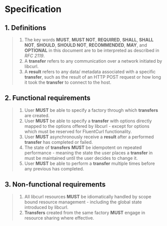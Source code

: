 # Specification

## 1. Definitions

> 1. The key words **MUST**, **MUST NOT**, **REQUIRED**, **SHALL**, **SHALL
     NOT**, **SHOULD**, **SHOULD NOT**, **RECOMMENDED**,  **MAY**, and
     **OPTIONAL** in this document are to be interpreted as described in
     _RFC 2119_.
> 1. A **transfer** refers to any communication over a network initiated by libcurl.
> 1. A **result** refers to any data/ metadata associated with a specific **transfer**,
     such as the result of an HTTP POST request or how long it took the **transfer** to connect to the host.

## 2. Functional requirements

> 1. User **MUST** be able to specify a factory through which **transfers** are created.
> 1. User **MUST** be able to specify a **transfer** with options directly mapped to the options offered by libcurl -
     except for options which must be reserved for FluentCurl functionality.
> 1. User **MUST** asynchronously receive a **result** after a performed **transfer** has completed or failed.
> 1. The state of **transfers** **MUST** be idempotent on repeated performance -
     meaning the state the user places a **transfer** in must be maintained until the user decides to change it.
> 1. User **MUST** be able to perform a **transfer** multiple times before any previous has completed.

## 3. Non-functional requirements

> 1. All libcurl resources **MUST** be idiomatically handled by scope bound resource management -
     including the global state introduced by libcurl.
> 1. **Transfers** created from the same factory **MUST** engage in resource sharing where effective.